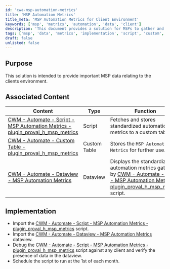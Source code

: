 ```yaml
---
id: 'cwa-msp-automation-metrics'
title: 'MSP Automation Metrics'
title_meta: 'MSP Automation Metrics for Client Environment'
keywords: ['msp', 'metrics', 'automation', 'data', 'client']
description: 'This document provides a solution for MSPs to gather and store important data related to the client environment through automation metrics. It outlines the associated content, including scripts, custom tables, and dataviews, and provides implementation steps for effective usage.'
tags: ['msp', 'data', 'metrics', 'implementation', 'script', 'custom', 'dataview']
draft: false
unlisted: false
---
```

## Purpose

This solution is intended to provide important MSP data relating to the clients environment.

## Associated Content

| Content                                                                                                           | Type         | Function                                                                                                          |
|-------------------------------------------------------------------------------------------------------------------|--------------|-------------------------------------------------------------------------------------------------------------------|
| [CWM - Automate - Script - MSP Automation Metrics - plugin_proval_h_msp_metrics](https://proval.itglue.com/DOC-5078775-12013482) | Script       | Fetches and stores standardized automation metrics to a custom table.                                            |
| [CWM - Automate - Custom Table - plugin_proval_h_msp_metrics](https://proval.itglue.com/DOC-5078775-12013503)   | Custom Table | Stores the `MSP Automation Metrics` for further use.                                                             |
| [CWM - Automate - Dataview - MSP Automation Metrics](https://proval.itglue.com/DOC-5078775-12013496)             | Dataview     | Displays the standardized automation metrics gathered by [CWM - Automate - Script - MSP Automation Metrics - plugin_proval_h_msp_metrics](https://proval.itglue.com/DOC-5078775-12013482) script. |

## Implementation

- Import the [CWM - Automate - Script - MSP Automation Metrics - plugin_proval_h_msp_metrics](https://proval.itglue.com/DOC-5078775-12013482) script.
- Import the [CWM - Automate - Dataview - MSP Automation Metrics](https://proval.itglue.com/DOC-5078775-12013496) dataview.
- Debug the [CWM - Automate - Script - MSP Automation Metrics - plugin_proval_h_msp_metrics](https://proval.itglue.com/DOC-5078775-12013482) script against any client and verify the presence of data in the dataview.
- Schedule the script to run at the 1st of each month.

